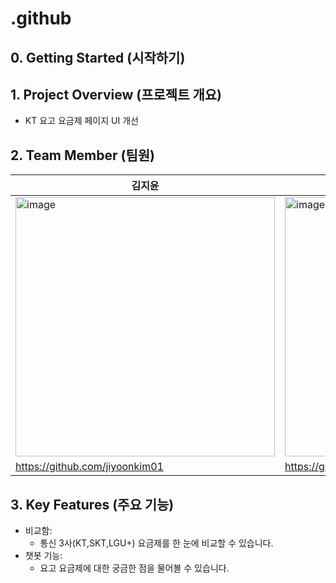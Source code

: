 # .github

## 0. Getting Started (시작하기)

## 1. Project Overview (프로젝트 개요)
- KT 요고 요금제 페이지 UI 개선

## 2. Team Member (팀원)
|김지윤|김예린|윤혜원|
|------|---|---|
|<img width="415" alt="image" src="https://github.com/user-attachments/assets/43d7ce40-ecca-4533-bdb0-8fe4564603ec">|<img width="415" alt="image" src="https://github.com/user-attachments/assets/e1df50d1-f9d7-4c6c-9bb4-8dbdded63978">|![image](https://github.com/user-attachments/assets/fee57b9a-ec9e-41a9-a82b-f56a841827ed)|
|https://github.com/jiyoonkim01|https://github.com/yelynnn|https://github.com/iey704|

## 3. Key Features (주요 기능)
- 비교함: 
  - 통신 3사(KT,SKT,LGU+) 요금제를 한 눈에 비교할 수 있습니다.
- 챗봇 기능:
  - 요고 요금제에 대한 궁금한 점을 물어볼 수 있습니다.
